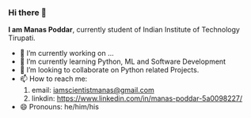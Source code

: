 ### Hi there 👋


**I am Manas Poddar**, currently student of Indian Institute of Technology Tirupati.

- 🔭 I’m currently working on ...
- 🌱 I’m currently learning Python, ML and Software Development
- 👯 I’m looking to collaborate on Python related Projects.
- 📫 How to reach me:
   1. email: iamscientistmanas@gmail.com
   2. linkdin: https://www.linkedin.com/in/manas-poddar-5a0098227/
- 😄 Pronouns: he/him/his
